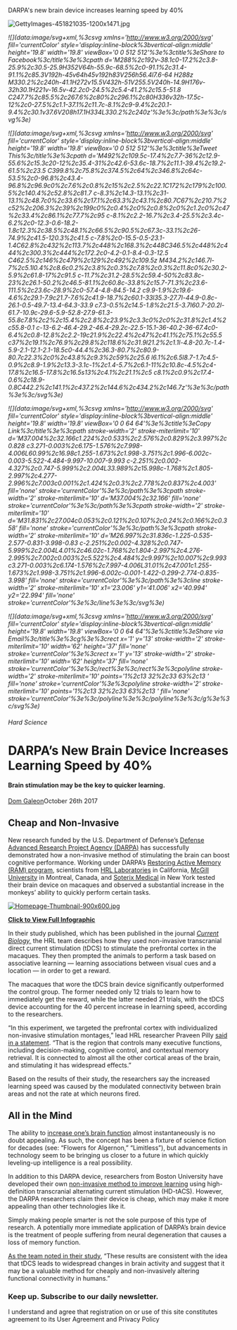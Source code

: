 DARPA's new brain device increases learning speed by 40%

![GettyImages-451821035-1200x1471.jpg](../_resources/818f8e3e26f1871301a7180f8480eda8.jpg)

*![](data:image/svg+xml,%3csvg xmlns='http://www.w3.org/2000/svg' fill='currentColor' style='display:inline-block%3bvertical-align:middle' height='19.8' width='19.8' viewBox='0 0 512 512'%3e%3ctitle%3eShare to Facebook%3c/title%3e%3cpath d='M288%2c192v-38.1c0-17.2%2c3.8-25.9%2c30.5-25.9H352V64h-55.9c-68.5%2c0-91.1%2c31.4-91.1%2c85.3V192h-45v64h45v192h83V256h56.4l7.6-64 H288z M330.2%2c240h-41.1H272v15.5V432h-51V255.5V240h-14.9H176v-32h30.1H221v-16.5v-42.2c0-24.5%2c5.4-41.2%2c15.5-51.8 C247.7%2c85.5%2c267.6%2c80%2c296.1%2c80H336v32h-17.5c-12%2c0-27.5%2c1.1-37.1%2c11.7c-8.1%2c9-9.4%2c20.1-9.4%2c30.1v37.6V208h17.1H334L330.2%2c240z'%3e%3c/path%3e%3c/svg%3e)*

*![](data:image/svg+xml,%3csvg xmlns='http://www.w3.org/2000/svg' fill='currentColor' style='display:inline-block%3bvertical-align:middle' height='19.8' width='19.8' viewBox='0 0 512 512'%3e%3ctitle%3eTweet This%3c/title%3e%3cpath d='M492%2c109.5c-17.4%2c7.7-36%2c12.9-55.6%2c15.3c20-12%2c35.4-31%2c42.6-53.6c-18.7%2c11.1-39.4%2c19.2-61.5%2c23.5 C399.8%2c75.8%2c374.5%2c64%2c346.8%2c64c-53.5%2c0-96.8%2c43.4-96.8%2c96.9c0%2c7.6%2c0.8%2c15%2c2.5%2c22.1C172%2c179%2c100.5%2c140.4%2c52.8%2c81.7 c-8.3%2c14.3-13.1%2c31-13.1%2c48.7c0%2c33.6%2c17.1%2c63.3%2c43.1%2c80.7C67%2c210.7%2c52%2c206.3%2c39%2c199c0%2c0.4%2c0%2c0.8%2c0%2c1.2c0%2c47%2c33.4%2c86.1%2c77.7%2c95 c-8.1%2c2.2-16.7%2c3.4-25.5%2c3.4c-6.2%2c0-12.3-0.6-18.2-1.8c12.3%2c38.5%2c48.1%2c66.5%2c90.5%2c67.3c-33.1%2c26-74.9%2c41.5-120.3%2c41.5 c-7.8%2c0-15.5-0.5-23.1-1.4C62.8%2c432%2c113.7%2c448%2c168.3%2c448C346.5%2c448%2c444%2c300.3%2c444%2c172.2c0-4.2-0.1-8.4-0.3-12.5 C462.5%2c146%2c479%2c129%2c492%2c109.5z M434.2%2c146.7l-7%2c5.1l0.4%2c8.6c0.2%2c3.8%2c0.3%2c7.8%2c0.3%2c11.8c0%2c30.2-5.9%2c61.8-17%2c91.5 c-11.7%2c31.2-28.5%2c59.4-50%2c83.8c-23%2c26.1-50.2%2c46.5-81.1%2c60.8c-33.8%2c15.7-71.3%2c23.6-111.5%2c23.6c-28.9%2c0-57.4-4.8-84.5-14.2 c9.9-1.9%2c19.6-4.6%2c29.1-7.9c21.7-7.6%2c41.9-18.7%2c60.1-33l35.3-27.7l-44.9-0.8c-26.1-0.5-49.7-13.4-64.3-33.9 c7.3-0.5%2c14.5-1.8%2c21.5-3.7l60.7-20.2l-61.7-10.9c-29.6-5.9-52.8-27.9-61.3-55.8c7.8%2c2%2c15.4%2c2.8%2c23.9%2c3.3c0%2c0%2c31.8%2c1.4%2c55.8-0.1 c-13-6.2-46.4-29.2-46.4-29.2c-22.5-15.1-36-40.2-36-67.4c0-6.4%2c0.8-12.8%2c2.2-19c21.9%2c22.4%2c47%2c41.1%2c75.1%2c55.5 c37%2c19.1%2c76.9%2c29.8%2c118.6%2c31.9l21.2%2c1.1l-4.8-20.7c-1.4-5.9-2.1-12.1-2.1-18.5c0-44.4%2c36.3-80.7%2c80.9-80.7c22.3%2c0%2c43.8%2c9.3%2c59%2c25.6 l6.1%2c6.5l8.7-1.7c4.5-0.9%2c8.9-1.9%2c13.3-3.1c-1%2c1.4-5.7%2c6.1-11%2c10.8c-4.5%2c4-17.8%2c16.5-17.8%2c16.5s13%2c4.1%2c21.1%2c5 c8.1%2c0.9%2c17.4-0.6%2c18.9-0.8C442.2%2c141.1%2c437.2%2c144.6%2c434.2%2c146.7z'%3e%3c/path%3e%3c/svg%3e)*

*![](data:image/svg+xml,%3csvg xmlns='http://www.w3.org/2000/svg' fill='currentColor' style='display:inline-block%3bvertical-align:middle' height='19.8' width='19.8' viewBox='0 0 64 64'%3e%3ctitle%3eCopy Link%3c/title%3e%3cpath stroke-width='2' stroke-miterlimit='10' d='M37.004%2c32.166c1.224%2c0.533%2c2.576%2c0.829%2c3.997%2c0.828 c3.271-0.003%2c6.175-1.576%2c7.998-4.006L60.99%2c16.98c1.255-1.673%2c1.998-3.751%2c1.996-6.002c-0.003-5.522-4.484-9.997-10.007-9.993 c-2.251%2c0.002-4.327%2c0.747-5.999%2c2.004L33.989%2c15.998c-1.768%2c1.805-2.997%2c4.277-2.996%2c7.003c0.001%2c1.424%2c0.3%2c2.778%2c0.837%2c4.003' fill='none' stroke='currentColor'%3e%3c/path%3e%3cpath stroke-width='2' stroke-miterlimit='10' d='M37.004%2c32.166' fill='none' stroke='currentColor'%3e%3c/path%3e%3cpath stroke-width='2' stroke-miterlimit='10' d='M31.831%2c27.004c0.053%2c0.121%2c0.107%2c0.24%2c0.166%2c0.358' fill='none' stroke='currentColor'%3e%3c/path%3e%3cpath stroke-width='2' stroke-miterlimit='10' d='M26.997%2c31.836c-1.225-0.535-2.577-0.831-3.998-0.83 c-2.251%2c0.002-4.328%2c0.747-5.999%2c2.004L4.01%2c46.02c-1.768%2c1.804-2.997%2c4.276-2.995%2c7.002c0.003%2c5.522%2c4.484%2c9.997%2c10.007%2c9.993 c3.271-0.003%2c6.174-1.576%2c7.997-4.006L31.01%2c47.001c1.255-1.673%2c1.998-3.751%2c1.996-6.002c-0.001-1.422-0.299-2.774-0.835-3.998' fill='none' stroke='currentColor'%3e%3c/path%3e%3cline stroke-width='2' stroke-miterlimit='10' x1='23.006' y1='41.006' x2='40.994' y2='22.994' fill='none' stroke='currentColor'%3e%3c/line%3e%3c/svg%3e)*

*![](data:image/svg+xml,%3csvg xmlns='http://www.w3.org/2000/svg' fill='currentColor' style='display:inline-block%3bvertical-align:middle' height='19.8' width='19.8' viewBox='0 0 64 64'%3e%3ctitle%3eShare via Email%3c/title%3e%3cg%3e%3crect x='1' y='13' stroke-width='2' stroke-miterlimit='10' width='62' height='37' fill='none' stroke='currentColor'%3e%3crect x='1' y='13' stroke-width='2' stroke-miterlimit='10' width='62' height='37' fill='none' stroke='currentColor'%3e%3c/rect%3e%3c/rect%3e%3cpolyline stroke-width='2' stroke-miterlimit='10' points='1%2c13 32%2c33 63%2c13 ' fill='none' stroke='currentColor'%3e%3cpolyline stroke-width='2' stroke-miterlimit='10' points='1%2c13 32%2c33 63%2c13 ' fill='none' stroke='currentColor'%3e%3c/polyline%3e%3c/polyline%3e%3c/g%3e%3c/svg%3e)*

###### Hard Science

# DARPA’s New Brain Device Increases Learning Speed by 40%

#### Brain stimulation may be the key to quicker learning.

[Dom Galeon](https://futurism.com/authors/domgaleon)October 26th 2017

## Cheap and Non-Invasive

New research funded by the U.S. Department of Defense’s [Defense Advanced Research Project Agency (DARPA)](https://www.darpa.mil/) has successfully demonstrated how a non-invasive method of stimulating the brain can boost cognitive performance. Working under DARPA’s [Restoring Active Memory (RAM) program](https://www.darpa.mil/program/restoring-active-memory), scientists from [HRL Laboratories](http://www.hrl.com/) in California, [McGill University](http://www.mcgill.ca/) in Montreal, Canada, and [Soterix Medical](https://soterixmedical.com/) in New York tested their brain device on macaques and observed a substantial increase in the monkeys’ ability to quickly perform certain tasks.

[![Homepage-Thumbnail-900x600.jpg](../_resources/7ab9d26cd3aedbb74a976ea940f98e01.jpg)](https://futurism.com/images/reprogramming-the-human-mind-heres-how-well-make-humanity-2-0-infographic/)

**[Click to View Full Infographic](https://futurism.com/images/reprogramming-the-human-mind-heres-how-well-make-humanity-2-0-infographic/)**

In their study published, which has been published in the journal *[Current Biology,](http://www.cell.com/current-biology/fulltext/S0960-9822(17)31185-5)* the HRL team describes how they used non-invasive transcranial direct current stimulation (tDCS) to stimulate the prefrontal cortex in the macaques. They then prompted the animals to perform a task based on associative learning — learning associations between visual cues and a location — in order to get a reward.

The macaques that wore the tDCS brain device significantly outperformed the control group. The former needed only 12 trials to learn how to immediately get the reward, while the latter needed 21 trials, with the tDCS device accounting for the 40 percent increase in learning speed, according to the researchers.

“In this experiment, we targeted the prefrontal cortex with individualized non-invasive stimulation montages,” lead HRL researcher Praveen Pilly [said in a statement](http://www.hrl.com/news/2017/10/12/hrl-and-mcgill-scientists-confirm-transcranial-stimulation-effects-and-determine-a-key-mechanism). “That is the region that controls many executive functions, including decision-making, cognitive control, and contextual memory retrieval. It is connected to almost all the other cortical areas of the brain, and stimulating it has widespread effects.”

Based on the results of their study, the researchers say the increased learning speed was caused by the modulated connectivity between brain areas and not the rate at which neurons fired.

## All in the Mind

The ability to [increase one’s brain function](https://futurism.com/do-not-edit-nootropics-and-the-future-of-brain-enhancing-smart-drugs/) almost instantaneously is no doubt appealing. As such, the concept has been a fixture of science fiction for decades (see: “Flowers for Algernon,” “Limitless”), but advancements in technology seem to be bringing us closer to a future in which quickly leveling-up intelligence is a real possibility.

In addition to this DARPA device, researchers from Boston University have developed their own [non-invasive method to improve learning](https://futurism.com/scientists-just-used-brain-stimulation-to-literally-change-how-people-think/) using high-definition transcranial alternating current stimulation (HD-tACS). However, the DARPA researchers claim their device is cheap, which may make it more appealing than other technologies like it.

Simply making people smarter is not the sole purpose of this type of research. A potentially more immediate application of DARPA’s brain device is the treatment of people suffering from neural degeneration that causes a loss of memory function.

[As the team noted in their study](http://www.cell.com/current-biology/fulltext/S0960-9822(17)31185-5), “These results are consistent with the idea that tDCS leads to widespread changes in brain activity and suggest that it may be a valuable method for cheaply and non-invasively altering functional connectivity in humans.”

### Keep up. Subscribe to our daily newsletter.

I understand and agree that registration on or use of this site constitutes agreement to its User Agreement and Privacy Policy